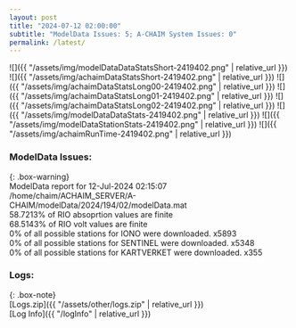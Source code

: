 ```yaml
---
layout: post
title: "2024-07-12 02:00:00"
subtitle: "ModelData Issues: 5; A-CHAIM System Issues: 0"
permalink: /latest/
---
```


![]({{ "/assets/img/modelDataDataStatsShort-2419402.png" | relative_url }})
![]({{ "/assets/img/achaimDataStatsShort-2419402.png" | relative_url }})
![]({{ "/assets/img/achaimDataStatsLong00-2419402.png" | relative_url }})
![]({{ "/assets/img/achaimDataStatsLong01-2419402.png" | relative_url }})
![]({{ "/assets/img/achaimDataStatsLong02-2419402.png" | relative_url }})
![]({{ "/assets/img/modelDataDataStats-2419402.png" | relative_url }})
![]({{ "/assets/img/modelDataStationStats-2419402.png" | relative_url }})
![]({{ "/assets/img/achaimRunTime-2419402.png" | relative_url }})


### ModelData Issues:  
  
{: .box-warning}  
 ModelData report for 12-Jul-2024 02:15:07   
 /home/chaim/ACHAIM_SERVER/A-CHAIM/modelData/2024/194/02/modelData.mat   
 58.7213% of RIO absoprtion values are finite   
 68.5143% of RIO volt values are finite   
 0% of all possible stations for IONO were downloaded. x5893   
 0% of all possible stations for SENTINEL were downloaded. x5348   
 0% of all possible stations for KARTVERKET were downloaded. x355   
  


### Logs:  
  
{: .box-note}  
[Logs.zip]({{ "/assets/other/logs.zip" | relative_url }})  
[Log Info]({{ "/logInfo" | relative_url }})  
